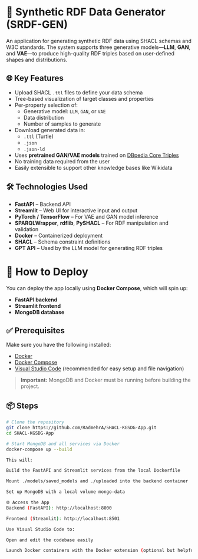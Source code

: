 # 🧪 Synthetic RDF Data Generator (SRDF-GEN)

An application for generating synthetic RDF data using SHACL schemas and W3C standards. 
The system supports three generative models—**LLM**, **GAN**, and **VAE**—to produce high-quality RDF triples based on user-defined shapes and distributions.

## 🌐 Key Features

- Upload SHACL `.ttl` files to define your data schema
- Tree-based visualization of target classes and properties
- Per-property selection of:
  - Generative model: `LLM`, `GAN`, or `VAE`
  - Data distribution
  - Number of samples to generate
- Download generated data in:
  - `.ttl` (Turtle)
  - `.json`
  - `.json-ld`
- Uses **pretrained GAN/VAE models** trained on [DBpedia Core Triples](https://databus.dbpedia.org/dbpedia/collections/latest-core)
- No training data required from the user
- Easily extensible to support other knowledge bases like Wikidata

## 🛠️ Technologies Used

- **FastAPI** – Backend API
- **Streamlit** – Web UI for interactive input and output
- **PyTorch / TensorFlow** – For VAE and GAN model inference
- **SPARQLWrapper**, **rdflib**, **PySHACL** – For RDF manipulation and validation
- **Docker** – Containerized deployment
- **SHACL** – Schema constraint definitions
- **GPT API** – Used by the LLM model for generating RDF triples


# 🚀 How to Deploy

You can deploy the app locally using **Docker Compose**, which will spin up:

- **FastAPI backend**
- **Streamlit frontend**
- **MongoDB database**

## ✅ Prerequisites

Make sure you have the following installed:

- [Docker](https://docs.docker.com/get-docker/)
- [Docker Compose](https://docs.docker.com/compose/install/)
- [Visual Studio Code](https://code.visualstudio.com/) (recommended for easy setup and file navigation)

> **Important:** MongoDB and Docker must be running before building the project.

## 📦 Steps

```bash
# Clone the repository
git clone https://github.com/RadmehrA/SHACL-KGSDG-App.git
cd SHACL-KGSDG-App

# Start MongoDB and all services via Docker
docker-compose up --build

This will:

Build the FastAPI and Streamlit services from the local Dockerfile

Mount ./models/saved_models and ./uploaded into the backend container

Set up MongoDB with a local volume mongo-data

🌐 Access the App
Backend (FastAPI): http://localhost:8000

Frontend (Streamlit): http://localhost:8501

Use Visual Studio Code to:

Open and edit the codebase easily

Launch Docker containers with the Docker extension (optional but helpful)

